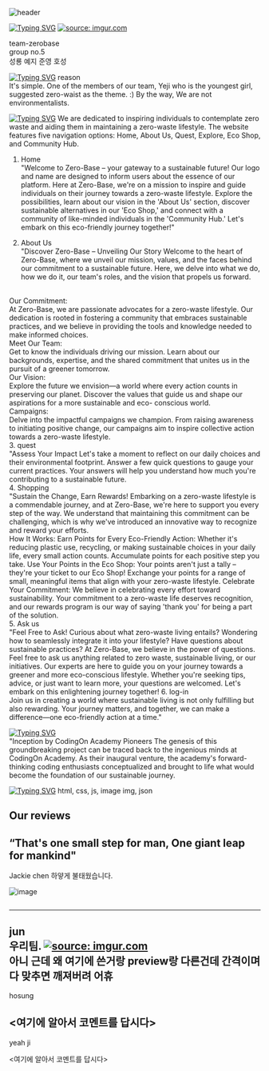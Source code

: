 ![header](https://capsule-render.vercel.app/api?text=ZERO_BASE&animation=fadeIn)

[![Typing SVG](https://readme-typing-svg.demolab.com?font=Fira+Code&pause=1000&color=00F758&random=false&width=435&lines=The+name+of+project+)](https://git.io/typing-svg)
<a href="https://imgur.com/HLkBHf5" style="background-color:white;"><img src="https://i.imgur.com/HLkBHf5.png" title="source: imgur.com" style="background-color:white;"/></a>

team-zerobase
<br>
group no.5
<br>
성룡
예지
준영
호성


[![Typing SVG](https://readme-typing-svg.demolab.com?font=Fira+Code&pause=1000&color=00F758&random=false&width=435&lines=Description+of+the+project+)](https://git.io/typing-svg)
reason<br>
  It's simple. One of the members of our team, Yeji who is the youngest girl, suggested zero-waist as the theme. :) By the way, We are not environmentalists.

[![Typing SVG](https://readme-typing-svg.demolab.com?font=Fira+Code&pause=1000&color=00F758&random=false&width=435&lines=Project+structure+and+key+files+)](https://git.io/typing-svg)
We are dedicated to inspiring individuals to contemplate zero waste and aiding them in maintaining a zero-waste lifestyle. The website features five navigation options: Home, About Us, Quest, Explore, Eco Shop, and Community Hub.
  1. Home<br>
     "Welcome to Zero-Base – your gateway to a sustainable future! Our logo and name are designed to inform users about the essence of our platform. Here at Zero-Base, we're on a mission to 
            inspire and guide individuals on their journey towards a zero-waste lifestyle. Explore the possibilities, learn about our vision in the 'About Us' section, discover sustainable 
            alternatives in our 'Eco Shop,' and connect with a community of like-minded individuals in the 'Community Hub.' Let's embark on this eco-friendly journey together!"

  2. About Us<br>
      "Discover Zero-Base – Unveiling Our Story
           Welcome to the heart of Zero-Base, where we unveil our mission, values, and the faces behind our commitment to a sustainable future. Here, we delve into what we do, how we do it, our 
           team's roles, and the vision that propels us forward.
<br>
      Our Commitment:<br>
           At Zero-Base, we are passionate advocates for a zero-waste lifestyle. Our dedication is rooted in fostering a community that embraces sustainable practices, and we believe in 
           providing the tools and knowledge needed to make informed choices.
<br>
       Meet Our Team:<br>
           Get to know the individuals driving our mission. Learn about our backgrounds, expertise, and the shared commitment that unites us in the pursuit of a greener tomorrow.
<br>
      Our Vision:<br>
           Explore the future we envision—a world where every action counts in preserving our planet. Discover the values that guide us and shape our aspirations for a more sustainable and eco- 
           conscious world.
<br>
      Campaigns:<br>
          Delve into the impactful campaigns we champion. From raising awareness to initiating positive change, our campaigns aim to inspire collective action towards a zero-waste lifestyle.
<br>
  3. quest<br>
      "Assess Your Impact
          Let's take a moment to reflect on our daily choices and their environmental footprint. Answer a few quick questions to gauge your current practices. Your answers will help you 
          understand how much you're contributing to a sustainable future.
<br>
  4. Shopping<br>
      "Sustain the Change, Earn Rewards!
         Embarking on a zero-waste lifestyle is a commendable journey, and at Zero-Base, we're here to support you every step of the way. We understand that maintaining this commitment can be 
         challenging, which is why we've introduced an innovative way to recognize and reward your efforts.
<br>
      How It Works:
         Earn Points for Every Eco-Friendly Action: Whether it's reducing plastic use, recycling, or making sustainable choices in your daily life, every small action counts. Accumulate points 
         for each positive step you take. Use Your Points in the Eco Shop: Your points aren't just a tally – they're your ticket to our Eco Shop! Exchange your points for a range of small, 
         meaningful items that align with your zero-waste lifestyle.
         Celebrate Your Commitment: We believe in celebrating every effort toward sustainability. Your commitment to a zero-waste life deserves recognition, and our rewards program is our way 
         of saying 'thank you' for being a part of the solution.
<br>
  5. Ask us<br>
      "Feel Free to Ask!
         Curious about what zero-waste living entails? Wondering how to seamlessly integrate it into your lifestyle? Have questions about sustainable practices? At Zero-Base, we believe in the 
         power of questions. Feel free to ask us anything related to zero waste, sustainable living, or our initiatives. Our experts are here to guide you on your journey towards a greener and 
         more eco-conscious lifestyle. Whether you're seeking tips, advice, or just want to learn more, your questions are welcomed. Let's embark on this enlightening journey together!
  6. log-in<br>
          Join us in creating a world where sustainable living is not only fulfilling but also rewarding. Your journey matters, and together, we can make a difference—one eco-friendly action at 
          a time."

[![Typing SVG](https://readme-typing-svg.demolab.com?font=Fira+Code&pause=1000&color=00F758&random=false&width=435&lines=Project+structures)](https://git.io/typing-svg)<br>
"Inception by CodingOn Academy Pioneers
        The genesis of this groundbreaking project can be traced back to the ingenious minds at CodingOn Academy. As their inaugural venture, the academy's forward-thinking coding enthusiasts 
        conceptualized and brought to life what would become the foundation of our sustainable journey.

[![Typing SVG](https://readme-typing-svg.demolab.com?font=Fira+Code&pause=1000&color=00F758&random=false&width=435&lines=Folders,+files+with+souce+codes)](https://git.io/typing-svg)
  html,
  css,
  js,
  image img,
  json


Our reviews 
----------------------------------------------------------------
“That's one small step for man, One giant leap for mankind"
----------------------------------------------------------------
Jackie chen
하얗게 불태웠습니다. 

![image](https://github.com/ryong123/kdtproject/assets/148741796/331449fe-8d10-4b2d-b1b6-c03595fa1e92)


<a href="https://pbs.twimg.com/media/F7w7nV5X0AAZqaA?format=jpg&name=small"><img src="https://pbs.twimg.com/media/F7w7nV5X0AAZqaA?format=jpg&name=small" title="" /></a>


------------------------------------------------------------------------------
jun <br>
우리팀. 
<a href="https://imgur.com/x77x0Fa"><img src="https://i.imgur.com/x77x0Fa.jpg" title="source: imgur.com" /></a>
<br>
아니 근데 왜 여기에 쓴거랑 preview랑 다른건데 간격이며 다 맞추면 깨져버려 어휴
------------------------------------------------------------------------------
hosung


<여기에 알아서 코멘트를 답시다>
-------------------------------------------------------------------------------
yeah ji


<여기에 알아서 코멘트를 답시다>
